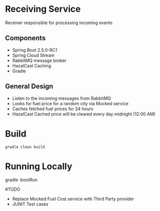 # Receiving Service
 Receiver responsible for processing incoming events

## Components
* Spring Boot 2.5.0-RC1
* Spring Cloud Stream
* RabbitMQ message broker
* HazalCast Caching
* Gradle

## General Design
* Listen to the incoming messages from RabbitMQ 
* Looks for fuel price for a random city via Mocked service
* Caches fetched fuel prices for 24 hours
* HazalCast Cached price will be cleared every day midnight (12:00 AM) 

# Build
```gradle clean build```

# Running Locally

gradle :bootRun

#TODO
* Replace Mocked Fuel Cost service with Third Party provider 
* JUNIT Test cases
